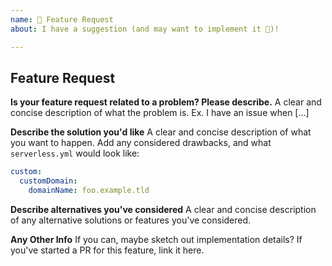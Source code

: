```yaml
---
name: 🚀 Feature Request
about: I have a suggestion (and may want to implement it 🙂)!

---
```


## Feature Request

**Is your feature request related to a problem? Please describe.**
A clear and concise description of what the problem is. Ex. I have an issue when [...]

**Describe the solution you'd like**
A clear and concise description of what you want to happen. Add any considered drawbacks, and what `serverless.yml` would look like:

```yaml
custom:
  customDomain:
    domainName: foo.example.tld
```

**Describe alternatives you've considered**
A clear and concise description of any alternative solutions or features you've considered.

**Any Other Info**
If you can, maybe sketch out implementation details? If you've started a PR for this feature, link it here.
